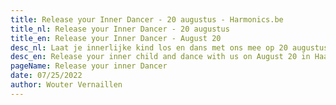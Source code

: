 ```yaml
---
title: Release your Inner Dancer - 20 augustus - Harmonics.be
title_nl: Release your Inner Dancer - 20 augustus
title_en: Release your Inner Dancer - August 20
desc_nl: Laat je innerlijke kind los en dans met ons mee op 20 augustus in Haaltert
desc_en: Release your inner child and dance with us on August 20 in Haaltert
pageName: Release your inner Dancer
date: 07/25/2022
author: Wouter Vernaillen
---
```


<TranslatedSection>
<template #nl>

### Dans met ons mee op 20 augustus

Diep vanbinnen hebben we allemaal de behoefte om uitbundig te mogen zijn, om ons innerlijke wildheid los te laten.

We bieden daarom graag een plek en een moment aan waarbij we het kind van 3 in ons eens opnieuw mogen loslaten.<br/>
Dit in de vorm van een [Ecstatic Dance](/blog/watisecstaticdance) sessie, een dansreisje waarbij we verbinding maken met ons innerlijke zelf, gewoon "mogen zijn", vrij bewegen en onze energie loslaten.

Het thema van de sessie op 20 augustus is "Release your inner Dancer". We nodigen uit om "los te laten", geleid door ritme en de kracht van muziek, op een veilige manier, zonder andere middelen om onze remmmingen weg te nemen.

Inschrijven kan door een bericht te sturen naar Wouter m.b.v. het [contact formulier](/contact), met vermelding van het aantal personen. Breng gerust vrienden of vriendinnen mee die hier ook zin in hebben.

### Praktische gegevens

* we starten met dansen om 17u, kom bij voorkeur een kwartiertje vroeger
* de dans duurt ongeveer 2u
* er wordt water en fruitsap voorzien
* na de dans is er mogelijk om samen te eten in de tuin, we stellen daarvoor graag een potluck voor waarbij elk iets gezonds meebrengt om te eten

### enkele richtlijnen voor tijdens de dans

* we dansen bij voorkeur op blote voeten
* er wordt niet gepraat terwijl we dansen
* geen alcohol, sigaretten of andere middelen

### De locatie: KrimpVarkie Huisi, Haaltert

<image-gallery folder="blog/releaseyourinnerdancer" />

### Adres

Krimpvarkie Huisi<br/>
Brantegemstraat 5<br/>
9450 Haaltert<br/>

### Parkeren

Parkeren doe je op de Keiberg in Haaltert!
Er zijn parkeervakken voorzien bovenop de Keiberg.
Probeer te parkeren ter hoogte van de oneven huisnummers 61-63-...
Stap richting het witte kapeltje onderaan de keiberg (100m)

Aan de kapel sla je links in de brantegemstraat tot voorbij huisnummer 5 (50m).

Daar zie je een bordje (zie foto hierboven) en een pad richting Krimpvarki.

U heeft uw bestemming bereikt.

</template>
<template #en>
English translation will follow soon

### The location: KrimpVarkie Huisi

<image-gallery folder="blog/releaseyourinnerdancer" />

</template>
</TranslatedSection>
